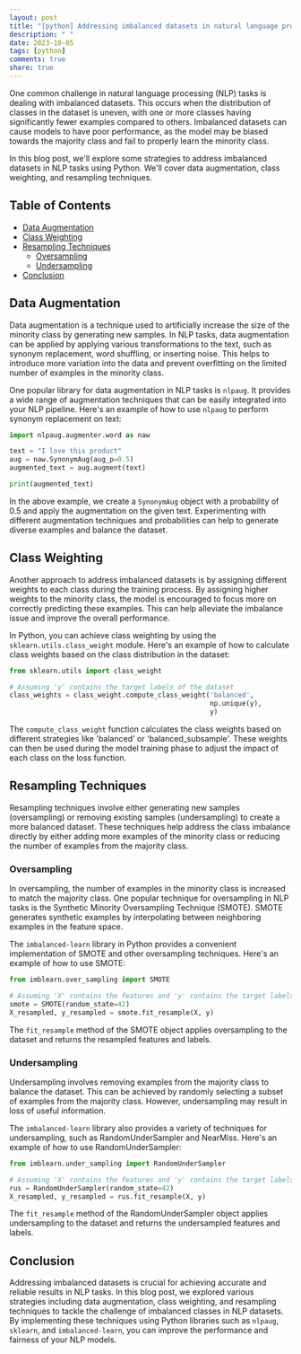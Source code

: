 ```yaml
---
layout: post
title: "[python] Addressing imbalanced datasets in natural language processing tasks in Python"
description: " "
date: 2023-10-05
tags: [python]
comments: true
share: true
---
```


One common challenge in natural language processing (NLP) tasks is dealing with imbalanced datasets. This occurs when the distribution of classes in the dataset is uneven, with one or more classes having significantly fewer examples compared to others. Imbalanced datasets can cause models to have poor performance, as the model may be biased towards the majority class and fail to properly learn the minority class.

In this blog post, we'll explore some strategies to address imbalanced datasets in NLP tasks using Python. We'll cover data augmentation, class weighting, and resampling techniques.

## Table of Contents
- [Data Augmentation](#data-augmentation)
- [Class Weighting](#class-weighting)
- [Resampling Techniques](#resampling-techniques)
    - [Oversampling](#oversampling)
    - [Undersampling](#undersampling)
- [Conclusion](#conclusion)

## Data Augmentation

Data augmentation is a technique used to artificially increase the size of the minority class by generating new samples. In NLP tasks, data augmentation can be applied by applying various transformations to the text, such as synonym replacement, word shuffling, or inserting noise. This helps to introduce more variation into the data and prevent overfitting on the limited number of examples in the minority class.

One popular library for data augmentation in NLP tasks is `nlpaug`. It provides a wide range of augmentation techniques that can be easily integrated into your NLP pipeline. Here's an example of how to use `nlpaug` to perform synonym replacement on text:

```python
import nlpaug.augmenter.word as naw

text = "I love this product"
aug = naw.SynonymAug(aug_p=0.5)
augmented_text = aug.augment(text)

print(augmented_text)
```

In the above example, we create a `SynonymAug` object with a probability of 0.5 and apply the augmentation on the given text. Experimenting with different augmentation techniques and probabilities can help to generate diverse examples and balance the dataset.

## Class Weighting

Another approach to address imbalanced datasets is by assigning different weights to each class during the training process. By assigning higher weights to the minority class, the model is encouraged to focus more on correctly predicting these examples. This can help alleviate the imbalance issue and improve the overall performance.

In Python, you can achieve class weighting by using the `sklearn.utils.class_weight` module. Here's an example of how to calculate class weights based on the class distribution in the dataset:

```python
from sklearn.utils import class_weight

# Assuming 'y' contains the target labels of the dataset
class_weights = class_weight.compute_class_weight('balanced', 
                                                  np.unique(y), 
                                                  y)
```

The `compute_class_weight` function calculates the class weights based on different strategies like 'balanced' or 'balanced_subsample'. These weights can then be used during the model training phase to adjust the impact of each class on the loss function.

## Resampling Techniques

Resampling techniques involve either generating new samples (oversampling) or removing existing samples (undersampling) to create a more balanced dataset. These techniques help address the class imbalance directly by either adding more examples of the minority class or reducing the number of examples from the majority class.

### Oversampling

In oversampling, the number of examples in the minority class is increased to match the majority class. One popular technique for oversampling in NLP tasks is the Synthetic Minority Oversampling Technique (SMOTE). SMOTE generates synthetic examples by interpolating between neighboring examples in the feature space.

The `imbalanced-learn` library in Python provides a convenient implementation of SMOTE and other oversampling techniques. Here's an example of how to use SMOTE:

```python
from imblearn.over_sampling import SMOTE

# Assuming 'X' contains the features and 'y' contains the target labels of the dataset
smote = SMOTE(random_state=42)
X_resampled, y_resampled = smote.fit_resample(X, y)
```

The `fit_resample` method of the SMOTE object applies oversampling to the dataset and returns the resampled features and labels.

### Undersampling

Undersampling involves removing examples from the majority class to balance the dataset. This can be achieved by randomly selecting a subset of examples from the majority class. However, undersampling may result in loss of useful information.

The `imbalanced-learn` library also provides a variety of techniques for undersampling, such as RandomUnderSampler and NearMiss. Here's an example of how to use RandomUnderSampler:

```python
from imblearn.under_sampling import RandomUnderSampler

# Assuming 'X' contains the features and 'y' contains the target labels of the dataset
rus = RandomUnderSampler(random_state=42)
X_resampled, y_resampled = rus.fit_resample(X, y)
```

The `fit_resample` method of the RandomUnderSampler object applies undersampling to the dataset and returns the undersampled features and labels.

## Conclusion

Addressing imbalanced datasets is crucial for achieving accurate and reliable results in NLP tasks. In this blog post, we explored various strategies including data augmentation, class weighting, and resampling techniques to tackle the challenge of imbalanced classes in NLP datasets. By implementing these techniques using Python libraries such as `nlpaug`, `sklearn`, and `imbalanced-learn`, you can improve the performance and fairness of your NLP models.
